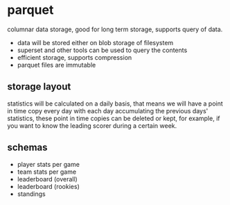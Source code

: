 # parquet

columnar data storage, good for long term storage, supports query of data.

* data will be stored either on blob storage of filesystem
* superset and other tools can be used to query the contents
* efficient storage, supports compression
* parquet files are immutable

## storage layout

statistics will be calculated on a daily basis, that means we will have a
point in time copy every day with each day accumulating the previous days'
statistics, these point in time copies can be deleted or kept, for example,
if you want to know the leading scorer during a certain week.

## schemas

* player stats per game
* team stats per game
* leaderboard (overall)
* leaderboard (rookies)
* standings
 